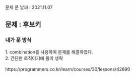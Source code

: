 문제 푼 날짜 : 2021.11.07

<h2>문제 : 후보키</h2>

<h3>내가 푼 방식</h3>
<div>1. combination를 사용하여 문제를 해결하였다.</div>
<div>2. 간단한 로직이기에 풀이 생략</div>

<br>
https://programmers.co.kr/learn/courses/30/lessons/42890
